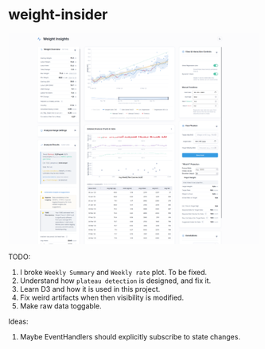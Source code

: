 # weight-insider

![screenshot](assets/visualisation.png)

TODO:
1. I broke `Weekly Summary` and `Weekly rate` plot. To be fixed.
2. Understand how `plateau detection` is designed, and fix it.
3. Learn D3 and how it is used in this project.
4. Fix weird artifacts when then visibility is modified.
5. Make raw data toggable.

Ideas:
1. Maybe EventHandlers should explicitly subscribe to state changes.
